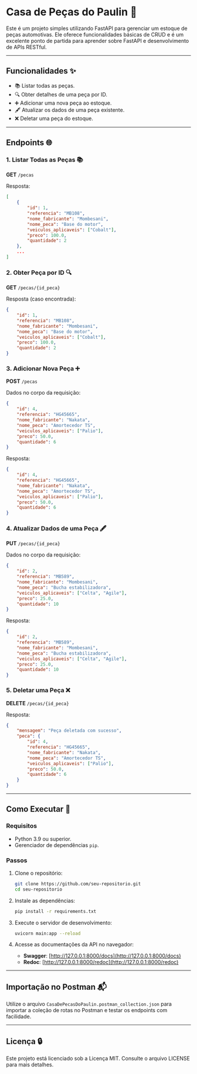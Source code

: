 # Casa de Peças do Paulin 🛜

Este é um projeto simples utilizando FastAPI para gerenciar um estoque de peças automotivas. Ele oferece funcionalidades básicas de CRUD e é um excelente ponto de partida para aprender sobre FastAPI e desenvolvimento de APIs RESTful.

---

## Funcionalidades ✨

- 📚 Listar todas as peças.
- 🔍 Obter detalhes de uma peça por ID.
- ➕ Adicionar uma nova peça ao estoque.
- 🖋️ Atualizar os dados de uma peça existente.
- ❌ Deletar uma peça do estoque.

---

## Endpoints 🌐

### 1. Listar Todas as Peças 📚
**GET** `/pecas`

Resposta:
```json
[
    {
        "id": 1,
        "referencia": "MB108",
        "nome_fabricante": "Mombesani",
        "nome_peca": "Base do motor",
        "veiculos_aplicaveis": ["Cobalt"],
        "preco": 100.0,
        "quantidade": 2
    },
    ...
]
```

### 2. Obter Peça por ID 🔍
**GET** `/pecas/{id_peca}`

Resposta (caso encontrada):
```json
{
    "id": 1,
    "referencia": "MB108",
    "nome_fabricante": "Mombesani",
    "nome_peca": "Base do motor",
    "veiculos_aplicaveis": ["Cobalt"],
    "preco": 100.0,
    "quantidade": 2
}
```

### 3. Adicionar Nova Peça ➕
**POST** `/pecas`

Dados no corpo da requisição:
```json
{
    "id": 4,
    "referencia": "HG45665",
    "nome_fabricante": "Nakata",
    "nome_peca": "Amortecedor TS",
    "veiculos_aplicaveis": ["Palio"],
    "preco": 50.0,
    "quantidade": 6
}
```

Resposta:
```json
{
    "id": 4,
    "referencia": "HG45665",
    "nome_fabricante": "Nakata",
    "nome_peca": "Amortecedor TS",
    "veiculos_aplicaveis": ["Palio"],
    "preco": 50.0,
    "quantidade": 6
}
```

### 4. Atualizar Dados de uma Peça 🖋️
**PUT** `/pecas/{id_peca}`

Dados no corpo da requisição:
```json
{
    "id": 2,
    "referencia": "MB589",
    "nome_fabricante": "Mombesani",
    "nome_peca": "Bucha estabilizadora",
    "veiculos_aplicaveis": ["Celta", "Agile"],
    "preco": 25.0,
    "quantidade": 10
}
```

Resposta:
```json
{
    "id": 2,
    "referencia": "MB589",
    "nome_fabricante": "Mombesani",
    "nome_peca": "Bucha estabilizadora",
    "veiculos_aplicaveis": ["Celta", "Agile"],
    "preco": 25.0,
    "quantidade": 10
}
```

### 5. Deletar uma Peça ❌
**DELETE** `/pecas/{id_peca}`

Resposta:
```json
{
    "mensagem": "Peça deletada com sucesso",
    "peca": {
        "id": 4,
        "referencia": "HG45665",
        "nome_fabricante": "Nakata",
        "nome_peca": "Amortecedor TS",
        "veiculos_aplicaveis": ["Palio"],
        "preco": 50.0,
        "quantidade": 6
    }
}
```

---

## Como Executar 🚀

### Requisitos
- Python 3.9 ou superior.
- Gerenciador de dependências `pip`.

### Passos

1. Clone o repositório:
   ```bash
   git clone https://github.com/seu-repositorio.git
   cd seu-repositorio
   ```

2. Instale as dependências:
   ```bash
   pip install -r requirements.txt
   ```

3. Execute o servidor de desenvolvimento:
   ```bash
   uvicorn main:app --reload
   ```

4. Acesse as documentações da API no navegador:
   - **Swagger**: [http://127.0.0.1:8000/docs](http://127.0.0.1:8000/docs)
   - **Redoc**: [http://127.0.0.1:8000/redoc](http://127.0.0.1:8000/redoc)

---

## Importação no Postman 📬

Utilize o arquivo `CasaDePecasDoPaulin.postman_collection.json` para importar a coleção de rotas no Postman e testar os endpoints com facilidade.

---

## Licença 🔒

Este projeto está licenciado sob a Licença MIT. Consulte o arquivo LICENSE para mais detalhes.

